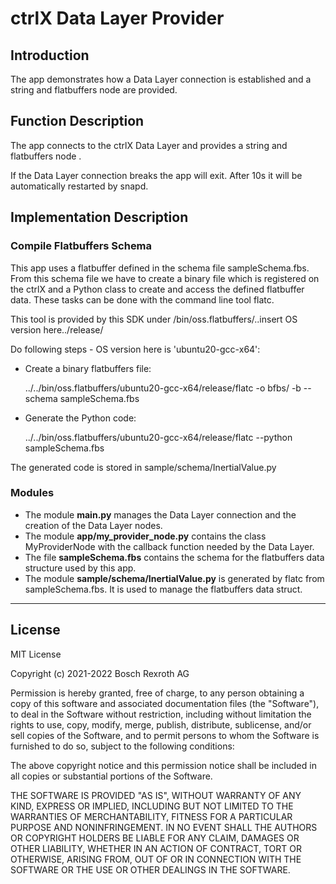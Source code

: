 # ctrlX Data Layer Provider

## Introduction

The app demonstrates how a Data Layer connection is established and a string and flatbuffers node are provided.

## Function Description

The app connects to the ctrlX Data Layer and provides a string and flatbuffers node .

If the Data Layer connection breaks the app will exit. After 10s it will be automatically restarted by snapd.

## Implementation Description

### Compile Flatbuffers Schema

This app uses a flatbuffer defined in the schema file sampleSchema.fbs. From this schema file we have to create a binary file which is registered on the ctrlX and a Python class to create and access the defined flatbuffer data. These tasks can be done with the command line tool flatc.

This tool is provided by this SDK under /bin/oss.flatbuffers/..insert OS version here../release/

Do following steps - OS version here is 'ubuntu20-gcc-x64':

* Create a binary flatbuffers file:

    ../../bin/oss.flatbuffers/ubuntu20-gcc-x64/release/flatc -o bfbs/ -b --schema sampleSchema.fbs

* Generate the Python code:

    ../../bin/oss.flatbuffers/ubuntu20-gcc-x64/release/flatc --python sampleSchema.fbs

The generated code is stored in sample/schema/InertialValue.py

### Modules

* The module __main.py__ manages the Data Layer connection and the creation of the Data Layer nodes.
* The module __app/my_provider_node.py__ contains the class MyProviderNode with the callback function needed by the Data Layer.
* The file __sampleSchema.fbs__ contains the schema for the flatbuffers data structure used by this app.
* The module __sample/schema/InertialValue.py__ is generated by flatc from sampleSchema.fbs. It is used to manage the flatbuffers data struct.

___

## License

MIT License

Copyright (c) 2021-2022 Bosch Rexroth AG

Permission is hereby granted, free of charge, to any person obtaining a copy
of this software and associated documentation files (the "Software"), to deal
in the Software without restriction, including without limitation the rights
to use, copy, modify, merge, publish, distribute, sublicense, and/or sell
copies of the Software, and to permit persons to whom the Software is
furnished to do so, subject to the following conditions:

The above copyright notice and this permission notice shall be included in all
copies or substantial portions of the Software.

THE SOFTWARE IS PROVIDED "AS IS", WITHOUT WARRANTY OF ANY KIND, EXPRESS OR
IMPLIED, INCLUDING BUT NOT LIMITED TO THE WARRANTIES OF MERCHANTABILITY,
FITNESS FOR A PARTICULAR PURPOSE AND NONINFRINGEMENT. IN NO EVENT SHALL THE
AUTHORS OR COPYRIGHT HOLDERS BE LIABLE FOR ANY CLAIM, DAMAGES OR OTHER
LIABILITY, WHETHER IN AN ACTION OF CONTRACT, TORT OR OTHERWISE, ARISING FROM,
OUT OF OR IN CONNECTION WITH THE SOFTWARE OR THE USE OR OTHER DEALINGS IN THE
SOFTWARE.
